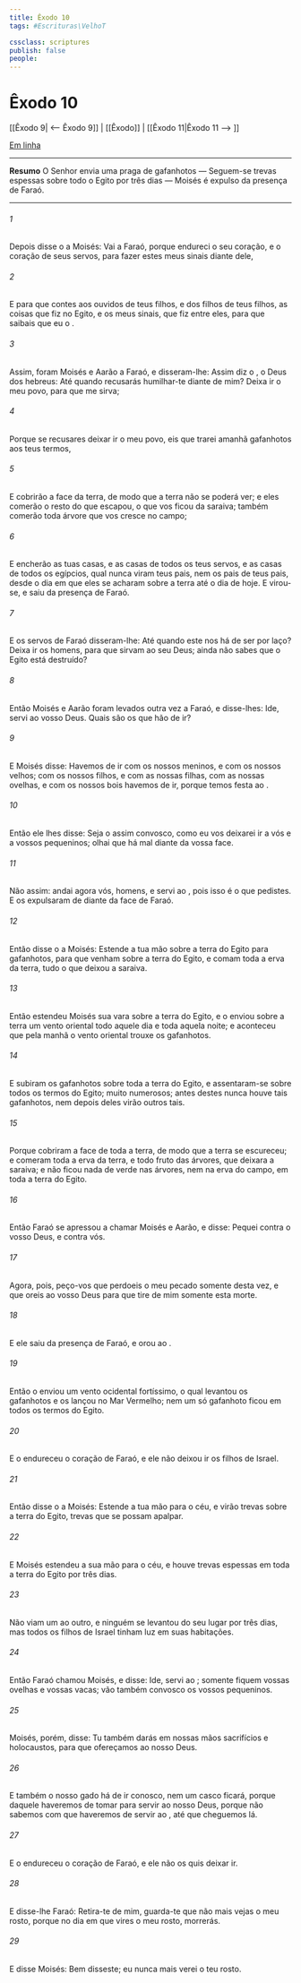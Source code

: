 ```yaml
---
title: Êxodo 10
tags: #Escrituras\VelhoT

cssclass: scriptures
publish: false
people:
---
```


# Êxodo 10
[[Êxodo 9| <-- Êxodo 9]] | [[Êxodo]] | [[Êxodo 11|Êxodo 11 --> ]]

[Em linha](https://churchofjesuschrist.org/study/scriptures/ot/ex/10?lang=por)

---
__Resumo__
O Senhor envia uma praga de gafanhotos — Seguem-se trevas espessas sobre todo o Egito por três dias — Moisés é expulso da presença de Faraó.

---
###### 1 
Depois disse o  a Moisés: Vai a Faraó, porque endureci o seu coração, e o coração de seus servos, para fazer estes meus sinais diante dele,

###### 2 
E para que contes aos ouvidos de teus filhos, e dos filhos de teus filhos, as coisas que fiz no Egito, e os meus sinais, que fiz entre eles, para que saibais que eu  o .

###### 3 
Assim, foram Moisés e Aarão a Faraó, e disseram-lhe: Assim diz o , o Deus dos hebreus: Até quando recusarás humilhar-te diante de mim? Deixa ir o meu povo, para que me sirva;

###### 4 
Porque se  recusares deixar ir o meu povo, eis que trarei amanhã gafanhotos aos teus termos,

###### 5 
E cobrirão a face da terra, de modo que a terra não se poderá ver; e eles comerão o resto do que escapou, o que vos ficou da saraiva; também comerão toda árvore que vos cresce no campo;

###### 6 
E encherão as tuas casas, e as casas de todos os teus servos, e as casas de todos os egípcios, qual nunca viram teus pais, nem os pais de teus pais, desde o dia em que eles se acharam sobre a terra até o dia de hoje. E virou-se, e saiu da presença de Faraó.

###### 7 
E os servos de Faraó disseram-lhe: Até quando este nos há de ser por laço? Deixa ir os homens, para que sirvam ao  seu Deus; ainda não sabes que o Egito está destruído?

###### 8 
Então Moisés e Aarão foram levados outra vez a Faraó, e  disse-lhes: Ide, servi ao  vosso Deus. Quais são os que hão de ir?

###### 9 
E Moisés disse: Havemos de ir com os nossos meninos, e com os nossos velhos; com os nossos filhos, e com as nossas filhas, com as nossas ovelhas, e com os nossos bois havemos de ir, porque temos  festa ao .

###### 10 
Então ele lhes disse: Seja o  assim convosco, como eu vos deixarei ir a vós e a vossos pequeninos; olhai que há mal diante da vossa face.

###### 11 
Não  assim: andai agora vós, homens, e servi ao , pois isso é o que pedistes. E os expulsaram de diante da face de Faraó.

###### 12 
Então disse o  a Moisés: Estende a tua mão sobre a terra do Egito para  gafanhotos, para que venham sobre a terra do Egito, e comam toda a erva da terra, tudo o que deixou a saraiva.

###### 13 
Então estendeu Moisés sua vara sobre a terra do Egito, e o  enviou sobre a terra um vento oriental todo aquele dia e toda aquela noite; e aconteceu que pela manhã o vento oriental trouxe os gafanhotos.

###### 14 
E subiram os gafanhotos sobre toda a terra do Egito, e assentaram-se sobre todos os termos do Egito;  muito numerosos; antes destes nunca houve tais gafanhotos, nem depois deles virão outros tais.

###### 15 
Porque cobriram a face de toda a terra, de modo que a terra se escureceu; e comeram toda a erva da terra, e todo fruto das árvores, que deixara a saraiva; e não ficou nada de verde nas árvores, nem na erva do campo, em toda a terra do Egito.

###### 16 
Então Faraó se apressou a chamar Moisés e Aarão, e disse: Pequei contra o  vosso Deus, e contra vós.

###### 17 
Agora, pois, peço-vos que perdoeis o meu pecado somente desta vez, e que oreis ao  vosso Deus para que tire de mim somente esta morte.

###### 18 
E ele saiu da presença de Faraó, e orou ao .

###### 19 
Então o  enviou um vento ocidental fortíssimo, o qual levantou os gafanhotos e os lançou no Mar Vermelho; nem um só gafanhoto ficou em todos os termos do Egito.

###### 20 
E o endureceu o coração de Faraó, e ele não deixou ir os filhos de Israel.

###### 21 
Então disse o  a Moisés: Estende a tua mão para o céu, e virão trevas sobre a terra do Egito, trevas que se possam apalpar.

###### 22 
E Moisés estendeu a sua mão para o céu, e houve trevas espessas em toda a terra do Egito por três dias.

###### 23 
Não viam um ao outro, e ninguém se levantou do seu lugar por três dias, mas todos os filhos de Israel tinham luz em suas habitações.

###### 24 
Então Faraó chamou Moisés, e disse: Ide, servi ao ; somente fiquem vossas ovelhas e vossas vacas; vão também convosco os vossos pequeninos.

###### 25 
Moisés, porém, disse: Tu também darás em nossas mãos sacrifícios e holocaustos, para que ofereçamos ao  nosso Deus.

###### 26 
E também o nosso gado há de ir conosco, nem um casco ficará, porque daquele haveremos de tomar para servir ao  nosso Deus, porque não sabemos com que haveremos de servir ao , até que cheguemos lá.

###### 27 
E o endureceu o coração de Faraó, e ele não os quis deixar ir.

###### 28 
E disse-lhe Faraó: Retira-te de mim, guarda-te que não mais vejas o meu rosto, porque no dia em que vires o meu rosto, morrerás.

###### 29 
E disse Moisés: Bem disseste; eu nunca mais verei o teu rosto.

